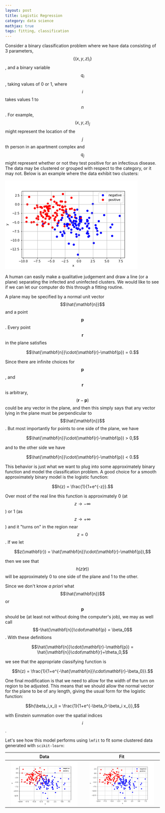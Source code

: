 ```yaml
---
layout: post
title: Logistic Regression
category: data science
mathjax: true
tags: fitting, classification
---
```


Consider a binary classification problem where we have data consisting of 3 parameters, $$\{(x,y,z)_i\}$$, and a binary variable $$q_i$$, taking values of 0 or 1, where $$i$$ takes values 1 to $$n$$. For example, $$(x,y,z)_j$$ might represent the location of the $$j$$th person in an apartment complex and $$q_j$$ might represent whether or not they test positive for an infectious disease. The data may be clustered or grouped with respect to the category, or it may not. Below is an example where the data exhibit two clusters:

![2D classification data](/assets/images/2d-category-data.png)

A human can easily make a qualitative judgement and draw a line (or a plane) separating the infected and uninfected clusters. We would like to see if we can let our computer do this through a fitting routine.

A plane may be specified by a normal unit vector $$\hat{\mathbf{n}}$$ and a point $$\mathbf{p}$$. Every point $$\mathbf{r}$$ in the plane satisfies

$$\hat{\mathbf{n}}\cdot(\mathbf{r}-\mathbf{p}) = 0.$$

Since there are infinite choices for $$\mathbf{p}$$, and $$\mathbf{r}$$ is arbitrary, $$(\mathbf{r}-\mathbf{p})$$ could be any vector in the plane, and then this simply says that any vector lying in the plane must be perpendicular to $$\hat{\mathbf{n}}$$. But most importantly for points to one side of the plane, we have

$$\hat{\mathbf{n}}\cdot(\mathbf{r}-\mathbf{p}) > 0,$$

and to the other side we have

$$\hat{\mathbf{n}}\cdot(\mathbf{r}-\mathbf{p}) < 0.$$

This behavior is just what we want to plug into some approximately binary function and model the classification problem. A good choice for a smooth approximately binary model is the logistic function:

$$h(z) = \frac{1}{1+e^{-z}}.$$

Over most of the real line this function is approximately 0 (at $$z\to -\infty$$) or 1 (as $$z\to + \infty$$) and it "turns on" in the region near $$z=0$$. If we let

$$z(\mathbf{r}) = \hat{\mathbf{n}}\cdot(\mathbf{r}-\mathbf{p}),$$

then we see that $$h(z(\mathbf{r}))$$ will be approximately 0 to one side of the plane and 1 to the other.

Since we don't know *a priori* what $$\hat{\mathbf{n}}$$ or $$\mathbf{p}$$ should be (at least not without doing the computer's job), we may as well call $$-\hat{\mathbf{n}}\cdot\mathbf{p} = \beta_0$$. With these definitions

$$\hat{\mathbf{n}}\cdot(\mathbf{r}-\mathbf{p}) = \hat{\mathbf{n}}\cdot\mathbf{r}+\theta_0,$$

we see that the appropriate classifying function is

$$h(z) = \frac{1}{1+e^{-\hat{\mathbf{n}}\cdot\mathbf{r}-\beta_0}}.$$

One final modification is that we need to allow for the width of the turn on region to be adjusted. This means that we should allow the normal vector for the plane to be of any length, giving the usual form for the logistic function:

$$h(\beta_i,x_i) = \frac{1}{1+e^{-\beta_0-\beta_i x_i}},$$

with Einstein summation over the spatial indices $$i$$.

Let's see how this model performs using `lmfit` to fit some clustered data generated with `scikit-learn`:

Data | Fit
:----:|:----:
<img src="/assets/images/2d-category-data.png" width="90%">|<img src="/assets/images/2d-category-fit.png" width="90%">
